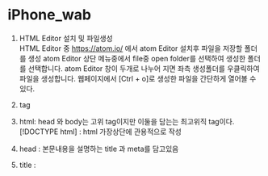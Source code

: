 # iPhone_wab

1. HTML Editor 설치 및 파일생성      
       HTML Editor 중 https://atom.io/ 에서 atom Editor 설치후 파일을 저장할 폴더를 생성
       atom Editor 상단 메뉴중에서 file중 open folder를 선택하여 생성한 폴더를 선택합니다.
        atom Editor 창이 두개로 나누어 지면 좌측 생성폴더를 우클릭하여 파일을 생성합니다.
        웹페이지에서 [Ctrl + o]로 생성한 파일을 간단하게 열어볼 수 있다.



2. tag
1. html: head 와 body는 고위 tag이지만 이둘을 담는는 최고위직 tag이다.  [!DOCTYPE html] : html 가장상단에 관용적으로 작성
2. head : 본문내용을 설명하는 title 과 meta를 담고있음
3. title : 
